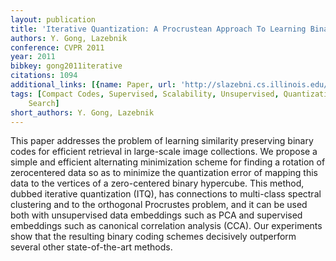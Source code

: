 ```yaml
---
layout: publication
title: 'Iterative Quantization: A Procrustean Approach To Learning Binary Codes'
authors: Y. Gong, Lazebnik
conference: CVPR 2011
year: 2011
bibkey: gong2011iterative
citations: 1094
additional_links: [{name: Paper, url: 'http://slazebni.cs.illinois.edu/publications/cvpr11_small_code.pdf'}]
tags: [Compact Codes, Supervised, Scalability, Unsupervised, Quantization, CVPR, Similarity
    Search]
short_authors: Y. Gong, Lazebnik
---
```

This paper addresses the problem of learning similarity preserving binary codes for efficient retrieval in large-scale image collections. We propose a simple and efficient alternating minimization scheme for finding a rotation of zerocentered data so as to minimize the quantization error of
mapping this data to the vertices of a zero-centered binary
hypercube. This method, dubbed iterative quantization
(ITQ), has connections to multi-class spectral clustering
and to the orthogonal Procrustes problem, and it can be
used both with unsupervised data embeddings such as PCA
and supervised embeddings such as canonical correlation
analysis (CCA). Our experiments show that the resulting
binary coding schemes decisively outperform several other
state-of-the-art methods.